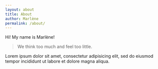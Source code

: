 ```yaml
---
layout: about
title: About
author: Marlène
permalink: /about/
---
```


Hi! My name is <span class="highlight-span">Marlène</span>!

> We think too much and feel too little.

Lorem ipsum dolor sit amet, consectetur adipisicing elit, sed do eiusmod
tempor incididunt ut labore et dolore magna aliqua.
